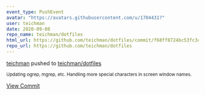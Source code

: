 ```yaml
---
event_type: PushEvent
avatar: "https://avatars.githubusercontent.com/u/1704431?"
user: teichman
date: 2020-09-08
repo_name: teichman/dotfiles
html_url: https://github.com/teichman/dotfiles/commit/f68ff8724bc53fc3c10f9272c1a86221a594bd32
repo_url: https://github.com/teichman/dotfiles
---
```


<a href='https://github.com/teichman' target='_blank'>teichman</a> pushed to <a href='https://github.com/teichman/dotfiles' target='_blank'>teichman/dotfiles</a>

<small>Updating ogrep, mgrep, etc.  Handling more special characters in screen window names.</small>

<a href='https://github.com/teichman/dotfiles/commit/f68ff8724bc53fc3c10f9272c1a86221a594bd32' target='_blank'>View Commit</a>
